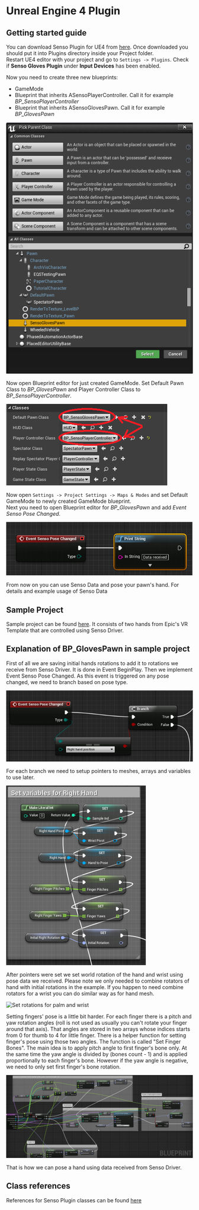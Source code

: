 # Unreal Engine 4 Plugin

## Getting started guide

You can download Senso Plugin for UE4 from [here](https://senso.me/dev/downloads/senso-plugin-ue4.zip). Once downloaded you should put it into Plugins directory inside your Project folder.  
Restart UE4 editor with your project and go to `Settings -> Plugins`. Check if **Senso Gloves Plugin** under **Input Devices** has been enabled.  

Now you need to create three new blueprints:
* GameMode
* Blueprint that inherits ASensoPlayerController. Call it for example *BP_SensoPlayerController*
* Blueprint that inherits ASensoGlovesPawn. Call it for example *BP_GlovesPawn*

![Create blueprint example](ue4img/create_blueprint.png)

Now open Blueprint editor for just created GameMode. Set Default Pawn Class to *BP_GlovesPawn* and Player Controller Class to *BP_SensoPlayerController*.

![Set GameMode](ue4img/set_gamemode.png)

Now open `Settings -> Project Settings -> Maps & Modes` and set Default GameMode to newly created GameMode blueprint.  
Next you need to open Blueprint editor for *BP_GlovesPawn* and add *Event Senso Pose Changed*.

![Event Senso Data Received](ue4img/event_senso_data_received.png)

From now on you can use Senso Data and pose your pawn's hand. For details and example usage of Senso Data

## Sample Project

Sample project can be found [here](https://senso.me/dev/downloads/senso-sample-proj-ue4.zip). It consists of two hands from Epic's VR Template that are controlled using Senso Driver.

## Explanation of BP_GlovesPawn in sample project

First of all we are saving initial hands rotations to add it to rotations we receive from Senso Driver. It is done in Event BeginPlay. Then we implement Event Senso Pose Changed. As this event is triggered on any pose changed, we need to branch based on pose type.

![Event Senso Pose Changed](ue4img/bp_event_senso_pose_changed.png)

For each branch we need to setup pointers to meshes, arrays and variables to use later.

![Setting branch variables for right hand](ue4img/branch_variables.png)

After pointers were set we set world rotation of the hand and wrist using pose data we received. Please note we only needed to combine rotators of hand with initial rotations in the example. If you happen to need combine rotators for a wrist you can do similar way as for hand mesh.

![Set rotations for palm and wrist](u4img/bp_set_palm_and_wrist.png)

Setting fingers' pose is a little bit harder. For each finger there is a pitch and yaw rotation angles (roll is not used as usually you can't rotate your finger around that axis). That angles are stored in two arrays whose indices starts from 0 for thumb to 4 for little finger. There is a helper function for setting finger's pose using those two angles. The function is called "Set Finger Bones".
The main idea is to apply pitch angle to first finger's bone only. At the same time the yaw angle is divided by (bones count - 1) and is applied proportionally to each finger's bone. However if the yaw angle is negative, we need to only set first finger's bone rotation.

![Set Finger Bones function](ue4img/set_fingers_bone.png)

That is how we can pose a hand using data received from Senso Driver.

## Class references

References for Senso Plugin classes can be found [here](https://senso.me/dev/ue4/reference)
